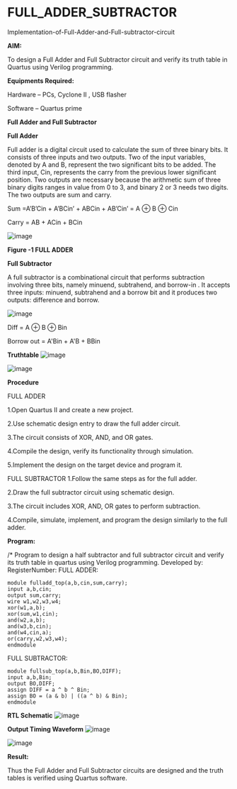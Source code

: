 # FULL_ADDER_SUBTRACTOR

Implementation-of-Full-Adder-and-Full-subtractor-circuit

**AIM:**

To design a Full Adder and Full Subtractor circuit and verify its truth table in Quartus using Verilog programming.

**Equipments Required:**

Hardware – PCs, Cyclone II , USB flasher

Software – Quartus prime

**Full Adder and Full Subtractor**

**Full Adder**

Full adder is a digital circuit used to calculate the sum of three binary bits. It consists of three inputs and two outputs. Two of the input variables, denoted by A and B, represent the two significant bits to be added. The third input, Cin, represents the carry from the previous lower significant position. Two outputs are necessary because the arithmetic sum of three binary digits ranges in value from 0 to 3, and binary 2 or 3 needs two digits. The two outputs are sum and carry.

Sum =A’B’Cin + A’BCin’ + ABCin + AB’Cin’ = A ⊕ B ⊕ Cin 

Carry = AB + ACin + BCin

![image](https://github.com/naavaneetha/FULL_ADDER_SUBTRACTOR/assets/154305477/0f30ba51-5ffb-4198-845f-18e054f675e7)

**Figure -1 FULL ADDER**

**Full Subtractor**

A full subtractor is a combinational circuit that performs subtraction involving three bits, namely minuend, subtrahend, and borrow-in . It accepts three inputs: minuend, subtrahend and a borrow bit and it produces two outputs: difference and borrow.

![image](https://github.com/naavaneetha/FULL_ADDER_SUBTRACTOR/assets/154305477/02b24f51-ab51-4304-9ad6-7b81ffc1ead5)

Diff = A ⊕ B ⊕ Bin 

Borrow out = A'Bin + A'B + BBin

**Truthtable**
![image](https://github.com/sanjayashwinP/FULL_ADDER_SUBTRACTOR/assets/147473265/81cd9259-b238-411c-bd85-d2cb024a7a94)

![image](https://github.com/sanjayashwinP/FULL_ADDER_SUBTRACTOR/assets/147473265/40e30793-432f-466c-91c4-883e360be70f)

**Procedure**

FULL ADDER

1.Open Quartus II and create a new project.

2.Use schematic design entry to draw the full adder circuit.

3.The circuit consists of XOR, AND, and OR gates.

4.Compile the design, verify its functionality through simulation.

5.Implement the design on the target device and program it.

FULL SUBTRACTOR 1.Follow the same steps as for the full adder.

2.Draw the full subtractor circuit using schematic design.

3.The circuit includes XOR, AND, OR gates to perform subtraction.

4.Compile, simulate, implement, and program the design similarly to the full adder.

**Program:**

/* Program to design a half subtractor and full subtractor circuit and verify its truth table in quartus using Verilog programming. Developed by: RegisterNumber:
FULL ADDER:
```
module fulladd_top(a,b,cin,sum,carry);
input a,b,cin;
output sum,carry;
wire w1,w2,w3,w4;       
xor(w1,a,b);
xor(sum,w1,cin);        
and(w2,a,b);
and(w3,b,cin);
and(w4,cin,a);
or(carry,w2,w3,w4);
endmodule
```

FULL SUBTRACTOR:
```
module fullsub_top(a,b,Bin,BO,DIFF);
input a,b,Bin;
output BO,DIFF;
assign DIFF = a ^ b ^ Bin;
assign BO = (a & b) | ((a ^ b) & Bin);
endmodule
```
**RTL Schematic**
![image](https://github.com/sanjayashwinP/FULL_ADDER_SUBTRACTOR/assets/147473265/a8c93bef-8ae6-41e2-a298-48236aff023f)

**Output Timing Waveform**
![image](https://github.com/sanjayashwinP/FULL_ADDER_SUBTRACTOR/assets/147473265/9a961b5d-f008-46ad-bb7a-1159951bb73b)

![image](https://github.com/sanjayashwinP/FULL_ADDER_SUBTRACTOR/assets/147473265/c822ff00-94b1-4316-8424-a9c158990ba5)

**Result:**

Thus the Full Adder and Full Subtractor circuits are designed and the truth tables is verified using Quartus software.



